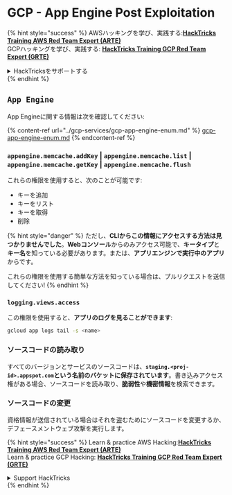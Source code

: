# GCP - App Engine Post Exploitation

{% hint style="success" %}
AWSハッキングを学び、実践する:<img src="../../../.gitbook/assets/image (1) (1) (1) (1).png" alt="" data-size="line">[**HackTricks Training AWS Red Team Expert (ARTE)**](https://training.hacktricks.xyz/courses/arte)<img src="../../../.gitbook/assets/image (1) (1) (1) (1).png" alt="" data-size="line">\
GCPハッキングを学び、実践する: <img src="../../../.gitbook/assets/image (2) (1).png" alt="" data-size="line">[**HackTricks Training GCP Red Team Expert (GRTE)**<img src="../../../.gitbook/assets/image (2) (1).png" alt="" data-size="line">](https://training.hacktricks.xyz/courses/grte)

<details>

<summary>HackTricksをサポートする</summary>

* [**サブスクリプションプラン**](https://github.com/sponsors/carlospolop)を確認してください!
* **💬 [**Discordグループ**](https://discord.gg/hRep4RUj7f)または[**Telegramグループ**](https://t.me/peass)に参加するか、**Twitter** 🐦 [**@hacktricks\_live**](https://twitter.com/hacktricks_live)**をフォローしてください。**
* **ハッキングトリックを共有するには、[**HackTricks**](https://github.com/carlospolop/hacktricks)および[**HackTricks Cloud**](https://github.com/carlospolop/hacktricks-cloud)のGitHubリポジトリにPRを送信してください。**

</details>
{% endhint %}

## `App Engine`

App Engineに関する情報は次を確認してください:

{% content-ref url="../gcp-services/gcp-app-engine-enum.md" %}
[gcp-app-engine-enum.md](../gcp-services/gcp-app-engine-enum.md)
{% endcontent-ref %}

### `appengine.memcache.addKey` | `appengine.memcache.list` | `appengine.memcache.getKey` | `appengine.memcache.flush`

これらの権限を使用すると、次のことが可能です:

* キーを追加
* キーをリスト
* キーを取得
* 削除

{% hint style="danger" %}
ただし、**CLIからこの情報にアクセスする方法は見つかりませんでした**。**Webコンソール**からのみアクセス可能で、**キータイプ**と**キー名**を知っている必要があります。または、**アプリエンジンで実行中のアプリ**からです。

これらの権限を使用する簡単な方法を知っている場合は、プルリクエストを送信してください!
{% endhint %}

### `logging.views.access`

この権限を使用すると、**アプリのログを見ることができます**:
```bash
gcloud app logs tail -s <name>
```
### ソースコードの読み取り

すべてのバージョンとサービスのソースコードは、**`staging.<proj-id>.appspot.com`**という名前の**バケットに保存されています**。書き込みアクセス権がある場合、ソースコードを読み取り、**脆弱性**や**機密情報**を検索できます。

### ソースコードの変更

資格情報が送信されている場合はそれを盗むためにソースコードを変更するか、デフェースメントウェブ攻撃を実行します。

{% hint style="success" %}
Learn & practice AWS Hacking:<img src="../../../.gitbook/assets/image (1) (1) (1) (1).png" alt="" data-size="line">[**HackTricks Training AWS Red Team Expert (ARTE)**](https://training.hacktricks.xyz/courses/arte)<img src="../../../.gitbook/assets/image (1) (1) (1) (1).png" alt="" data-size="line">\
Learn & practice GCP Hacking: <img src="../../../.gitbook/assets/image (2) (1).png" alt="" data-size="line">[**HackTricks Training GCP Red Team Expert (GRTE)**<img src="../../../.gitbook/assets/image (2) (1).png" alt="" data-size="line">](https://training.hacktricks.xyz/courses/grte)

<details>

<summary>Support HackTricks</summary>

* Check the [**subscription plans**](https://github.com/sponsors/carlospolop)!
* **Join the** 💬 [**Discord group**](https://discord.gg/hRep4RUj7f) or the [**telegram group**](https://t.me/peass) or **follow** us on **Twitter** 🐦 [**@hacktricks\_live**](https://twitter.com/hacktricks_live)**.**
* **Share hacking tricks by submitting PRs to the** [**HackTricks**](https://github.com/carlospolop/hacktricks) and [**HackTricks Cloud**](https://github.com/carlospolop/hacktricks-cloud) github repos.

</details>
{% endhint %}
